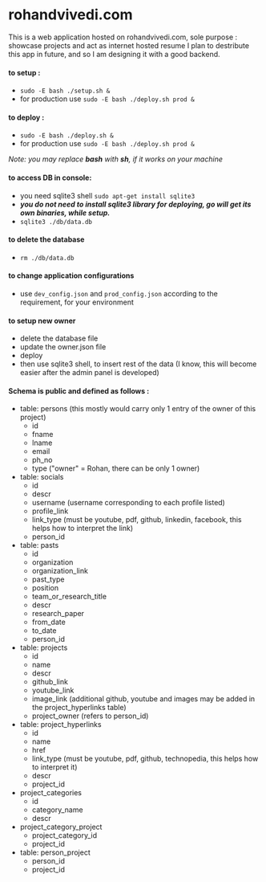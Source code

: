 # rohandvivedi.com
This is a web application hosted on rohandvivedi.com,
sole purpose : showcase projects and act as internet hosted resume
I plan to destribute this app in future, and so I am designing it with a good backend.

#### to setup :
 * ``sudo -E bash ./setup.sh &``
 * for production use  ``sudo -E bash ./deploy.sh prod &``

#### to deploy :
 * ``sudo -E bash ./deploy.sh &``
 * for production use  ``sudo -E bash ./deploy.sh prod &``

*Note: you may replace **bash** with **sh**, if it works on your machine*

#### to access DB in console:
 * you need sqlite3 shell ``sudo apt-get install sqlite3``
 * ***you do not need to install sqlite3 library for deploying, go will get its own binaries, while setup.***
 * ``sqlite3 ./db/data.db``

#### to delete the database
 * ``rm ./db/data.db``

#### to change application configurations
 * use `dev_config.json` and `prod_config.json` according to the requirement, for your environment

#### to setup new owner
 * delete the database file
 * update the owner.json file
 * deploy
 * then use sqlite3 shell, to insert rest of the data (I know, this will become easier after the admin panel is developed)

#### Schema is public and defined as follows :
 * table: persons (this mostly would carry only 1 entry of the owner of this project)
   * id
   * fname
   * lname
   * email
   * ph_no
   * type ("owner" = Rohan, there can be only 1 owner)
 * table: socials
   * id
   * descr
   * username  (username corresponding to each profile listed)
   * profile_link
   * link_type (must be youtube, pdf, github, linkedin, facebook, this helps how to interpret the link)
   * person_id
 * table: pasts
   * id
   * organization
   * organization_link
   * past_type
   * position
   * team_or_research_title
   * descr
   * research_paper
   * from_date
   * to_date
   * person_id
 * table: projects
   * id
   * name
   * descr
   * github_link
   * youtube_link
   * image_link (additional github, youtube and images may be added in the project_hyperlinks table)
   * project_owner (refers to person_id)
 * table: project_hyperlinks
   * id
   * name
   * href
   * link_type (must be youtube, pdf, github, technopedia, this helps how to interpret it)
   * descr
   * project_id
 * project_categories
   * id
   * category_name
   * descr
 * project_category_project
   * project_category_id
   * project_id
 * table: person_project
   * person_id
   * project_id

